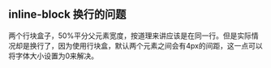 ## inline-block 换行的问题
两个行块盒子，50%平分父元素宽度，按道理来讲应该是在同一行。但是实际情况却是换行了，因为使用行块盒，默认两个元素之间会有4px的间距，这一点可以将字体大小设置为0来解决。
